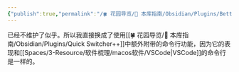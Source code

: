 ```yaml
---
{"publish":true,"permalink":"/🍀 花园导览/🧰 本库指南/Obsidian/Plugins/Better Command Palette.md","title":"Better Command Palette","created":"2024-05-11","modified":"2025-08-06","tags":["obsidian插件"],"cssclasses":""}
---
```



已经不维护了似乎。所以我直接换成了使用[[🍀 花园导览/🧰 本库指南/Obsidian/Plugins/Quick Switcher++]]中额外附带的命令行功能，因为它的表现和[[Spaces/3-Resource/软件梳理/macos软件/VSCode\|VSCode]]的命令行是一样的。
